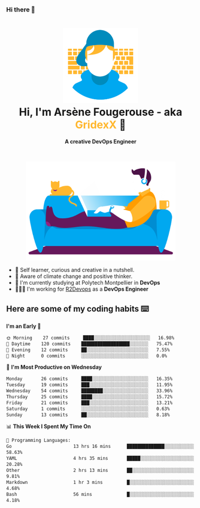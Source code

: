 ### Hi there 👋

<!--
**GridexX/gridexx** is a ✨ _special_ ✨ repository because its `README.md` (this file) appears on your GitHub profile.

Here are some ideas to get you started:

- 🔭 I’m currently working on ...
- 🌱 I’m currently learning ...
- 👯 I’m looking to collaborate on ...
- 🤔 I’m looking for help with ...
- 💬 Ask me about ...
- 📫 How to reach me: ...
- 😄 Pronouns: ...
- ⚡ Fun fact: ...
-->


<!-- Header -->
<h1 align="center">
  <img src="./images/user_profile.png" width="200">
  <br>
  Hi, I'm Arsène Fougerouse - aka <span style="color:#ffb72e">GridexX</span> 👋
</h1>


<p align="center">
  <b>A creative DevOps Engineer </b>
</p>
<br/>
<p align="center">
  <img src="./images/man_couch.png" width="400">
</p>

- 🎨 Self learner, curious and creative in a nutshell. 
- 🌱 Aware of climate change and positive thinker.
- 📕 I'm currently studying at Polytech Montpellier in **DevOps**
- 👨🏻‍💻 I'm working for [R2Devops](https://r2devops.io) as a **DevOps Engineer**


## Here are some of my coding habits ⌨️

<!-- Add a section about tech and Ops stack
  Like this one : https://github.com/Xanthus58#-tech-stack
-->
<!--START_SECTION:waka-->
**I'm an Early 🐤** 

```text
🌞 Morning    27 commits     ████░░░░░░░░░░░░░░░░░░░░░   16.98% 
🌆 Daytime    120 commits    ██████████████████░░░░░░░   75.47% 
🌃 Evening    12 commits     ██░░░░░░░░░░░░░░░░░░░░░░░   7.55% 
🌙 Night      0 commits      ░░░░░░░░░░░░░░░░░░░░░░░░░   0.0%

```
📅 **I'm Most Productive on Wednesday** 

```text
Monday       26 commits     ████░░░░░░░░░░░░░░░░░░░░░   16.35% 
Tuesday      19 commits     ███░░░░░░░░░░░░░░░░░░░░░░   11.95% 
Wednesday    54 commits     ████████░░░░░░░░░░░░░░░░░   33.96% 
Thursday     25 commits     ████░░░░░░░░░░░░░░░░░░░░░   15.72% 
Friday       21 commits     ███░░░░░░░░░░░░░░░░░░░░░░   13.21% 
Saturday     1 commits      ░░░░░░░░░░░░░░░░░░░░░░░░░   0.63% 
Sunday       13 commits     ██░░░░░░░░░░░░░░░░░░░░░░░   8.18%

```


📊 **This Week I Spent My Time On** 

```text
💬 Programming Languages: 
Go                       13 hrs 16 mins      ██████████████░░░░░░░░░░░   58.63% 
YAML                     4 hrs 35 mins       █████░░░░░░░░░░░░░░░░░░░░   20.28% 
Other                    2 hrs 13 mins       ██░░░░░░░░░░░░░░░░░░░░░░░   9.81% 
Markdown                 1 hr 3 mins         █░░░░░░░░░░░░░░░░░░░░░░░░   4.68% 
Bash                     56 mins             █░░░░░░░░░░░░░░░░░░░░░░░░   4.18%

```


<!--END_SECTION:waka-->
